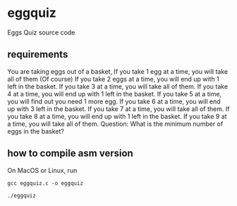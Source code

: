 # eggquiz
Eggs Quiz source code


## requirements
You are taking eggs out of a basket,
If you take 1 egg at a time, you will take all of them (Of course)
If you take 2 eggs at a time, you will end up with 1 left in the basket. If you take 3 at a time, you will take all of them.
If you take 4 at a time, you will end up with 1 left in the basket.
If you take 5 at a time, you will find out you need 1 more egg.
If you take 6 at a time, you will end up with 3 left in the basket.
If you take 7 at a time, you will take all of them.
If you take 8 at a time, you will end up with 1 left in the basket.
If you take 9 at a time, you will take all of them.
Question:
What is the minimum number of eggs in the basket?


## how to compile asm version
On MacOS or Linux, run 
```
gcc eggquiz.c -o eggquiz

./eggquiz


```
